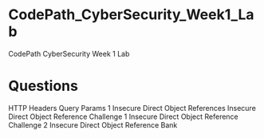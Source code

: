 # CodePath_CyberSecurity_Week1_Lab
CodePath CyberSecurity Week 1 Lab
# Questions
HTTP Headers
Query Params 1
Insecure Direct Object References
Insecure Direct Object Reference Challenge 1
Insecure Direct Object Reference Challenge 2
Insecure Direct Object Reference Bank 
